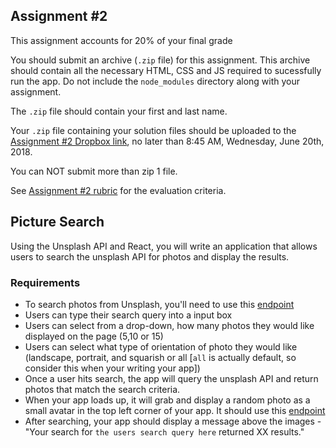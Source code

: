 ## Assignment #2

This assignment accounts for 20% of your final grade

You should submit an archive (`.zip` file) for this assignment. This archive should contain all the necessary HTML, CSS and JS required to sucessfully run the app. Do not include the `node_modules` directory along with your assignment.

The `.zip` file should contain your first and last name.

Your `.zip` file containing your solution files should be uploaded to the [Assignment #2 Dropbox link](https://www.dropbox.com/request/xW5wWzh8bw602zzsO32h), no later than 8:45 AM, Wednesday, June 20th, 2018.

You can NOT submit more than zip 1 file. 

See [Assignment #2 rubric](https://github.com/jniziol/Introduction-to-React/blob/master/Assignment%20%232%20-%20Rubric.pdf) for the evaluation criteria.

## Picture Search

Using the Unsplash API and React, you will write an application that allows users to search the unsplash API for photos and display the results.

### Requirements

- To search photos from Unsplash, you'll need to use this [endpoint](https://unsplash.com/documentation#search-photos
)
- Users can type their search query into a input box
- Users can select from a drop-down, how many photos they would like displayed on the page (5,10 or 15)
- Users can select what type of orientation of photo they would like (landscape, portrait, and squarish or all [`all` is actually default, so consider this when your writing your app])
- Once a user hits search, the app will query the unsplash API and return photos that match the search criteria.
- When your app loads up, it will grab and display a random photo as a small avatar in the top left corner of your app. It should use this [endpoint](https://unsplash.com/documentation#get-a-random-photo)
- After searching, your app should display a message above the images - "Your search for `the users search query here` returned XX results."


